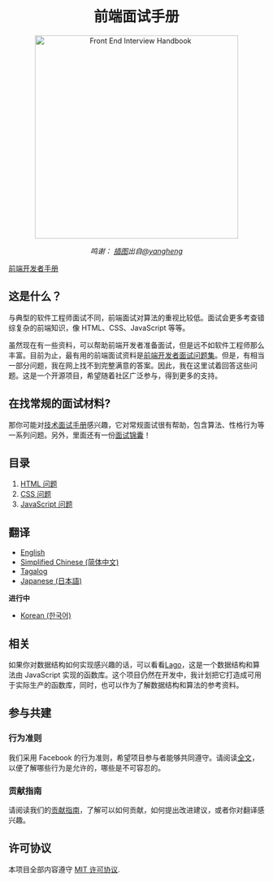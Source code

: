 <h1 align="center">前端面试手册</h1>

<div align="center">
  <a href="https://dribbble.com/shots/4263961-Front-End-Interview-Scroll">
    <img src="https://cdn.rawgit.com/yangshun/front-end-interview-handbook/23d89c8/assets/scroll.svg" alt="Front End Interview Handbook" width="400"/>
    </a>
  <br>
  <p>
    <em>鸣谢： <a href="https://dribbble.com/shots/4263961-Front-End-Interview-Scroll">插图</a>出自<a href="https://dribbble.com/yangheng">@yangheng</a>
    </em>
  </p>
</div>


[前端开发者手册](https://dwqs.gitbooks.io/frontenddevhandbook/content/)

## 这是什么？

与典型的软件工程师面试不同，前端面试对算法的重视比较低。面试会更多考查错综复杂的前端知识，像 HTML、CSS、JavaScript 等等。

虽然现在有一些资料，可以帮助前端开发者准备面试，但是远不如软件工程师那么丰富。目前为止，最有用的前端面试资料是[前端开发者面试问题集](https://github.com/h5bp/Front-end-Developer-Interview-Questions)。但是，有相当一部分问题，我在网上找不到完整满意的答案。因此，我在这里试着回答这些问题。这是一个开源项目，希望随着社区广泛参与，得到更多的支持。

## 在找常规的面试材料?

那你可能对[技术面试手册](https://github.com/yangshun/tech-interview-handbook)感兴趣，它对常规面试很有帮助，包含算法、性格行为等一系列问题。另外，里面还有一份[面试锦囊](https://github.com/yangshun/tech-interview-handbook/blob/master/preparing/cheatsheet.md)！

## 目录

1. [HTML 问题](questions/html-questions.md)
1. [CSS 问题](questions/css-questions.md)
1. [JavaScript 问题](questions/javascript-questions.md)

## 翻译

* [English](/README.md)
* [Simplified Chinese (简体中文)](/Translations/Chinese/README.md)
* [Tagalog](/Translations/Tagalog/README.md)
* [Japanese (日本語)](/Translations/Japanese/README.md)

**进行中**

* [Korean (한국어)](/Translations/Korean/README.md)

## 相关

如果你对数据结构如何实现感兴趣的话，可以看看[Lago](https://github.com/yangshun/lago)，这是一个数据结构和算法由 JavaScript 实现的函数库。这个项目仍然在开发中，我计划把它打造成可用于实际生产的函数库，同时，也可以作为了解数据结构和算法的参考资料。

## 参与共建

### 行为准则

我们采用 Facebook 的行为准则，希望项目参与者能够共同遵守。请阅读[全文](https://code.facebook.com/codeofconduct)，以便了解哪些行为是允许的，哪些是不可容忍的。

### 贡献指南

请阅读我们的[贡献指南](../../CONTRIBUTING.md)，了解可以如何贡献，如何提出改进建议，或者你对翻译感兴趣。

## 许可协议

本项目全部内容遵守 [MIT 许可协议](../../LICENSE).
